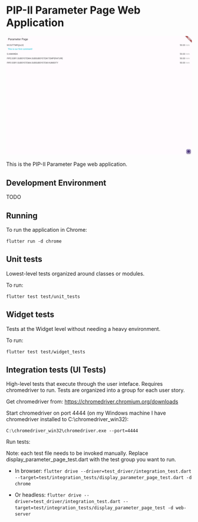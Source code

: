 # PIP-II Parameter Page Web Application

![Parameter Page in Chrome](screenshots/main-screenshot.png "Parameter Page in Chrome")

This is the PIP-II Parameter Page web application. 

## Development Environment

TODO

## Running

To run the application in Chrome:

```
flutter run -d chrome
```

## Unit tests

Lowest-level tests organized around classes or modules.

To run:

```
flutter test test/unit_tests
```

## Widget tests

Tests at the Widget level without needing a heavy environment.

To run:

```
flutter test test/widget_tests
```

## Integration tests (UI Tests)

High-level tests that execute through the user inteface.  Requires chromedriver to run.  Tests are organized into a group for each user story.

Get chromedriver from: https://chromedriver.chromium.org/downloads

Start chromedriver on port 4444 (on my Windows machine I have chromedriver installed to C:\chromedriver_win32):

```
C:\chromedriver_win32\chromedriver.exe --port=4444
```

Run tests:

Note: each test file needs to be invoked manually.  Replace display_parameter_page_test.dart with the test group you want to run.

* In browser: `flutter drive --driver=test_driver/integration_test.dart --target=test/integration_tests/display_parameter_page_test.dart -d chrome`

* Or headless: `flutter drive --driver=test_driver/integration_test.dart --target=test/integration_tests/display_parameter_page_test -d web-server`
